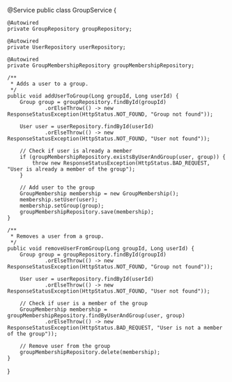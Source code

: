 @Service
public class GroupService {
    
    @Autowired
    private GroupRepository groupRepository;
    
    @Autowired
    private UserRepository userRepository;
    
    @Autowired
    private GroupMembershipRepository groupMembershipRepository;

    /**
     * Adds a user to a group.
     */
    public void addUserToGroup(Long groupId, Long userId) {
        Group group = groupRepository.findById(groupId)
                .orElseThrow(() -> new ResponseStatusException(HttpStatus.NOT_FOUND, "Group not found"));

        User user = userRepository.findById(userId)
                .orElseThrow(() -> new ResponseStatusException(HttpStatus.NOT_FOUND, "User not found"));

        // Check if user is already a member
        if (groupMembershipRepository.existsByUserAndGroup(user, group)) {
            throw new ResponseStatusException(HttpStatus.BAD_REQUEST, "User is already a member of the group");
        }

        // Add user to the group
        GroupMembership membership = new GroupMembership();
        membership.setUser(user);
        membership.setGroup(group);
        groupMembershipRepository.save(membership);
    }

    /**
     * Removes a user from a group.
     */
    public void removeUserFromGroup(Long groupId, Long userId) {
        Group group = groupRepository.findById(groupId)
                .orElseThrow(() -> new ResponseStatusException(HttpStatus.NOT_FOUND, "Group not found"));

        User user = userRepository.findById(userId)
                .orElseThrow(() -> new ResponseStatusException(HttpStatus.NOT_FOUND, "User not found"));

        // Check if user is a member of the group
        GroupMembership membership = groupMembershipRepository.findByUserAndGroup(user, group)
                .orElseThrow(() -> new ResponseStatusException(HttpStatus.BAD_REQUEST, "User is not a member of the group"));

        // Remove user from the group
        groupMembershipRepository.delete(membership);
    }
}
